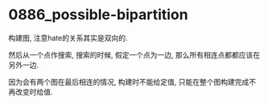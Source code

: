 # 0886_possible-bipartition

构建图, 注意hate的关系其实是双向的.

然后从一个点作搜索, 搜索的时候, 假定一个点为一边, 那么所有相连点都都应该在另外一边.

因为会有两个图在最后相连的情况, 构建时不能给定值, 只能在整个图构建完成不再改变时给值.
